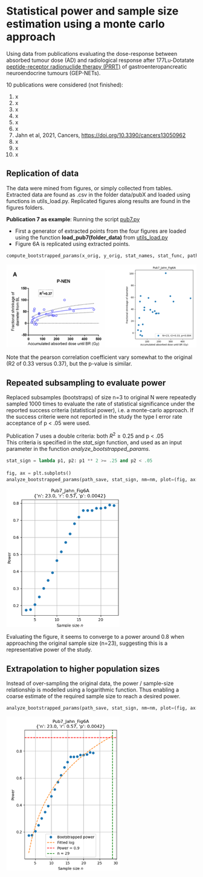 # Statistical power and sample size estimation using a monte carlo approach

Using data from publications evaluating the dose-response between absorbed tumour dose (AD) and radiological response 
after 177Lu-Dotatate [peptide-receptor radionuclide therapy (PRRT)](https://en.wikipedia.org/wiki/Peptide_receptor_radionuclide_therapy) of gastroenteropancreatic neuroendocrine tumours (GEP-NETs).

10 publications were considered (not finished):
1. x
2. x
3. x
4. x
5. x
6. x
7. Jahn et al, 2021, Cancers, https://doi.org/10.3390/cancers13050962
8. x
9. x
10. x


## Replication of data
The data were mined from figures, or simply collected from tables. Extracted data are found as .csv in the folder 
data/pubX and loaded using functions in utils_load.py. Replicated figures along results are found in the figures folders.

**Publication 7 as example**: Running the script [pub7.py](pub7.py)

- First a generator of extracted points from the four figures are loaded using the function **load_pub7(folder_data)** from [utils_load.py](utils_load.py)
- Figure 6A is replicated using extracted points. 

```python
compute_bootstrapped_params(x_orig, y_orig, stat_names, stat_func, path_save=path_save, n_min=3, n_rep=1000, nm=nm)
```

<img src="./figures/pub7_jahn21/readme_data.png" alt="alt text" width="800"/>

Note that the pearson correlation coefficient vary somewhat to the original (R2 of 0.33 versus 0.37), but the p-value is similar.


## Repeated subsampling to evaluate power
Replaced subsamples (bootstraps) of size n=3 to original N were repeatedly sampled 1000 times to evaluate the rate of
statistical significance under the reported success criteria (statistical power), i.e. a monte-carlo approach. If the success criterie were not reported in the study the type I error rate acceptance of p < .05 were used.

Publication 7 uses a double criteria: both $R^2 \geq 0.25$ and p < .05
<br>
This criteria is specified in the _stat_sign_ function, and used as an input parameter in the function _analyze_bootstrapped_params_.

```python
stat_sign = lambda p1, p2: p1 ** 2 >= .25 and p2 < .05

fig, ax = plt.subplots()
analyze_bootstrapped_params(path_save, stat_sign, nm=nm, plot=(fig, ax[i]))

```


<img src="./figures/pub7_jahn21/readme_power.png" alt="alt text" width="300"/>

Evaluating the figure, it seems to converge to a power around 0.8 when approaching the original sample size (n=23), 
suggesting this is a representative power of the study.

## Extrapolation to higher population sizes
Instead of over-sampling the original data, the power / sample-size relationship is modelled using a 
logarithmic function. Thus enabling a coarse estimate of the required sample size to reach a desired power. 

```python
analyze_bootstrapped_params(path_save, stat_sign, nm=nm, plot=(fig, ax[i]), fit=True, desired_power=0.9)
```


<img src="./figures/pub7_jahn21/readme_power_fit.png" alt="alt text" width="300"/>
